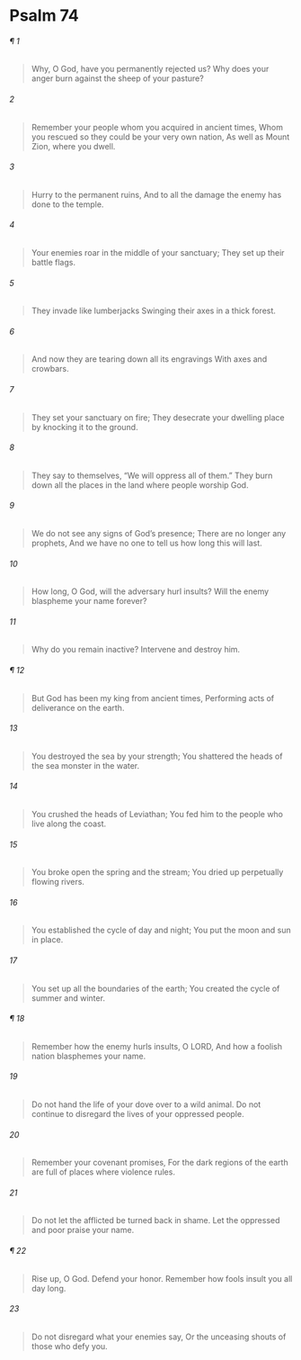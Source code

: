 # Psalm 74
###### ¶ 1
> Why, O God, have you permanently rejected us?
> Why does your anger burn against the sheep of your pasture?
###### 2
> Remember your people whom you acquired in ancient times,
> Whom you rescued so they could be your very own nation,
> As well as Mount Zion, where you dwell.
###### 3
> Hurry to the permanent ruins,
> And to all the damage the enemy has done to the temple.
###### 4
> Your enemies roar in the middle of your sanctuary;
> They set up their battle flags.
###### 5
> They invade like lumberjacks
> Swinging their axes in a thick forest.
###### 6
> And now they are tearing down all its engravings
> With axes and crowbars.
###### 7
> They set your sanctuary on fire;
> They desecrate your dwelling place by knocking it to the ground.
###### 8
> They say to themselves,
> “We will oppress all of them.”
> They burn down all the places in the land where people worship God.
###### 9
> We do not see any signs of God’s presence;
> There are no longer any prophets,
> And we have no one to tell us how long this will last.
###### 10
> How long, O God, will the adversary hurl insults?
> Will the enemy blaspheme your name forever?
###### 11
> Why do you remain inactive?
> Intervene and destroy him.
###### ¶ 12
> But God has been my king from ancient times,
> Performing acts of deliverance on the earth.
###### 13
> You destroyed the sea by your strength;
> You shattered the heads of the sea monster in the water.
###### 14
> You crushed the heads of Leviathan;
> You fed him to the people who live along the coast.
###### 15
> You broke open the spring and the stream;
> You dried up perpetually flowing rivers.
###### 16
> You established the cycle of day and night;
> You put the moon and sun in place.
###### 17
> You set up all the boundaries of the earth;
> You created the cycle of summer and winter.
###### ¶ 18
> Remember how the enemy hurls insults, O LORD,
> And how a foolish nation blasphemes your name.
###### 19
> Do not hand the life of your dove over to a wild animal.
> Do not continue to disregard the lives of your oppressed people.
###### 20
> Remember your covenant promises,
> For the dark regions of the earth are full of places where violence rules.
###### 21
> Do not let the afflicted be turned back in shame.
> Let the oppressed and poor praise your name.
###### ¶ 22
> Rise up, O God. Defend your honor.
> Remember how fools insult you all day long.
###### 23
> Do not disregard what your enemies say,
> Or the unceasing shouts of those who defy you.
